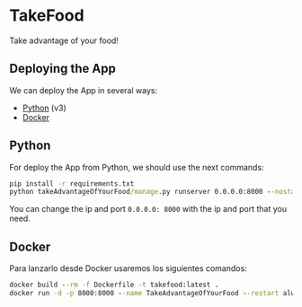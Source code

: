 # TakeFood
Take advantage of your food!

## Deploying the App

We can deploy the App in several ways:

- [Python](./README.md#python) (v3)
- [Docker](./README.md#docker)

## Python

For deploy the App from Python, we should use the next commands:

```bat
pip install -r requirements.txt
python takeAdvantageOfYourFood/manage.py runserver 0.0.0.0:8000 --nostatic
```

You can change the ip and port `0.0.0.0: 8000` with the ip and port that you need.

## Docker

Para lanzarlo desde Docker usaremos los siguientes comandos:

```bat
docker build --rm -f Dockerfile -t takefood:latest .
docker run -d -p 8000:8000 --name TakeAdvantageOfYourFood --restart always takefood:latest
